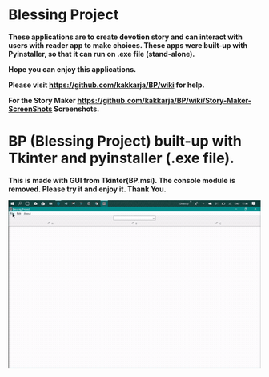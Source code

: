 # Blessing Project
**These applications are to create devotion story and can interact with users with reader app to make choices. These apps were built-up with Pyinstaller, so that it can run on .exe file (stand-alone).**

**Hope you can enjoy this applications.**

**Please visit https://github.com/kakkarja/BP/wiki for help.**

**For the Story Maker https://github.com/kakkarja/BP/wiki/Story-Maker-ScreenShots Screenshots.**

# BP (Blessing Project) built-up with Tkinter and pyinstaller (.exe file).

**This is made with GUI from Tkinter(BP.msi). The console module is removed. Please try it and enjoy it. Thank You.**

![BP](https://github.com/kakkarja/BP/blob/master/BP_Pics/BP.gif)